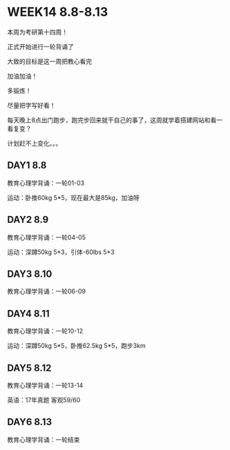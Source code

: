 # WEEK14 8.8-8.13

本周为考研第十四周！

正式开始进行一轮背诵了

大致的目标是这一周把教心看完

加油加油！

多锻炼！

尽量把字写好看！

每天晚上8点出门跑步，跑完步回来就干自己的事了，这周就学着搭建网站和看一看复变？

计划赶不上变化。。。

## DAY1 8.8

教育心理学背诵：一轮01-03

运动：卧推60kg 5*5，现在最大是85kg，加油呀

## DAY2 8.9

教育心理学背诵：一轮04-05

运动：深蹲50kg 5\*3，引体-60lbs 5\*3

## DAY3 8.10

教育心理学背诵：一轮06-09

## DAY4 8.11

教育心理学背诵：一轮10-12

运动：深蹲50kg 5\*5，卧推62.5kg 5\*5，跑步3km

## DAY5 8.12

教育心理学背诵：一轮13-14

英语：17年真题 客观59/60

## DAY6 8.13

教育心理学背诵：一轮结束